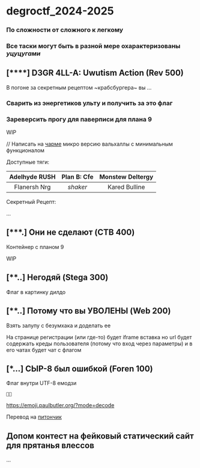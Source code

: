 # degroctf_2024-2025

### По сложности от сложного к легкому

### Все таски могут быть в разной мере охарактеризованы *уцуцугами*

## [****] D3GR 4LL-A: Uwutism Action (Rev 500)

В погоне за секретным рецептом ~крабсбургера~ вы ...

### Сварить из энергетиков ульту и получить за это флаг
### Зареверсить прогу для паверписи для плана 9

WIP

// Написать на [чарме](https://github.com/charmbracelet/bubbletea) микро версию вальхаллы с минимальным функционалом

Доступные тяги:

|Adelhyde RUSH|Plan B: Cfe|Monstew Deltergy|
|:-----------:|:---------:|:--------------:|
|Flanersh Nrg |*shaker*   |Kared Bulline   |

Секретный Рецепт:

...

## [***.] Они не сделают (CTB 400)

Контейнер с планом 9

WIP

## [**..] Негодяй (Stega 300)

Флаг в картинку дилдо

## [**..] Потому что вы УВОЛЕНЫ (Web 200)

Взять залупу с безумхака и доделать ее

На странице регистрации (или где-то) будет iframe вставка но url будет содержать креды пользователя (потому что вход через параметры) и в его чатах будет чат с флагом

## [*...] СЫР-8 был ошибкой (Foren 100)

Флаг внутри UTF-8 емодзи

`🧀🍔󠅔󠅕󠅗󠅢󠅟󠅏󠅑󠅝󠅕󠅢󠅙󠅓󠅑󠅞󠅣󠅏󠅒󠅕󠅏󠅕󠅑󠅤󠅙󠅞󠅗󠅏󠅓󠅘󠅕󠅕󠅣󠅕󠅔󠅏󠅒󠅥󠅢󠅗󠅘󠅑󠅣`

https://emoji.paulbutler.org/?mode=decode

Перевод на [питончик](syr_sosal.py)

## Допом контест на фейковый статический сайт для прятанья влессов

...

